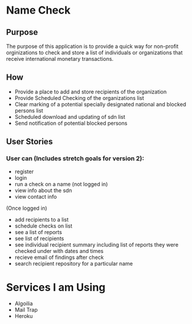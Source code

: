 # Name Check

## Purpose

The purpose of this application is to provide a quick way for non-profit orginizations
to check and store a list of individuals or organizations that receive international monetary  transactions.

## How
- Provide a place to add and store recipients of the organization
- Provide Scheduled Checking of the organizations list
- Clear marking of a potential specially designated national and blocked persons list 
- Scheduled download and updating of sdn list
- Send notification of potential blocked persons 

## User Stories

### User can (Includes stretch goals for version 2):

- register
- login
- run a check on a name (not logged in)
- view info about the sdn 
- view contact info

(Once logged in)

- add recipients to a list
- schedule checks on list
- see a list of reports
- see list of recipients
- see individual recipient summary including list of reports they were checked under with dates and times
- recieve email of findings after check
- search recipient repository for a particular name

# Services I am Using
- Algoilia
- Mail Trap
- Heroku











